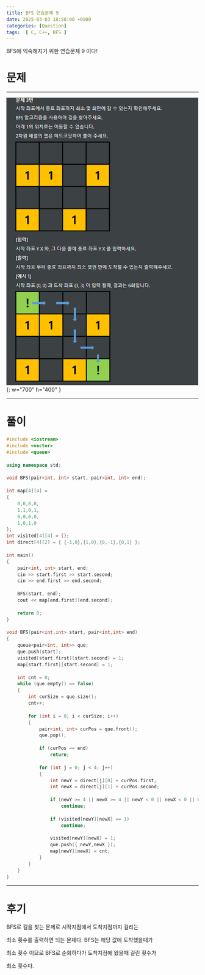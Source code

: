 ```yaml
---
title: BFS 연습문제 9
date: 2025-03-03 18:58:00 +0900
categories: [Question]  
tags:  [ C, C++, BFS ]
---
```


BFS에 익숙해지기 위한 연습문제 9 이다!

# 문제   
---------------------------------------
![Desktop View](/assets/img/bfs9.png){: w="700" h="400" }

---------------------------------------

# 풀이

```c++
#include <iostream>
#include <vector>
#include <queue>

using namespace std;

void BFS(pair<int, int> start, pair<int, int> end);

int map[4][4] =
{
    0,0,0,0,
    1,1,0,1,
    0,0,0,0,
    1,0,1,0
};
int visited[4][4] = {};
int direct[4][2] = { {-1,0},{1,0},{0,-1},{0,1} };

int main()
{
    pair<int, int> start, end;
    cin >> start.first >> start.second;
    cin >> end.first >> end.second;
    
    BFS(start, end);
    cout << map[end.first][end.second];
    
    return 0;
}

void BFS(pair<int,int> start, pair<int,int> end)
{
    queue<pair<int, int>> que;
    que.push(start);
    visited[start.first][start.second] = 1;
    map[start.first][start.second] = 1;
    
    int cnt = 0;
    while (que.empty() == false)
    {
        int curSize = que.size();
        cnt++;
        
        for (int i = 0; i < curSize; i++)
        {
            pair<int, int> curPos = que.front();
            que.pop();
            
            if (curPos == end)
                return;
            
            for (int j = 0; j < 4; j++)
            {
                int newY = direct[j][0] + curPos.first;
                int newX = direct[j][1] + curPos.second;
                
                if (newY >= 4 || newX >= 4 || newY < 0 || newX < 0 || map[newY][newX] > 0)
                    continue;
                
                if (visited[newY][newX] == 1)
                    continue;
                
                visited[newY][newX] = 1;
                que.push({ newY,newX });
                map[newY][newX] = cnt;
            }
        }
    }
}
```
---------------------------------------

# 후기

BFS로 길을 찾는 문제로 시작지점에서 도착지점까지 걸리는

최소 횟수를 출력하면 되는 문제다. BFS는 해당 값에 도착했을때가

최소 횟수 이므로 BFS로 순회하다가 도착지점에 왔을때 걸린 횟수가

최소 횟수다.
